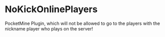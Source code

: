 # NoKickOnlinePlayers
PocketMine Plugin, which will not be allowed to go to the players with the nickname player who plays on the server!

